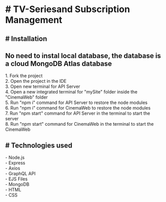 <h1># TV-Seriesand Subscription Management
</h1>
<h2># Installation</h2>
<h2>No need to instal local database, the database is a cloud MongoDB Atlas database</h2>
1. Fork the project
<br />
2. Open the project in the IDE
<br />
3. Open new terminal for API Server
<br />
4. Open a new integrated terminal for "mySite" folder inside the "CinemaWeb" folder
<br />
5. Run "npm i" command for API Server to restore the node modules
<br />
6. Run "npm i" command for CinemaWeb to restore the node modules
<br />
7. Run "npm start" command for API Server in the terminal to start the server
<br />
8. Run "npm start" command for CinemaWeb in the terminal to start the CinemaWeb
<h2># Technologies used</h2>
- Node.js
<br />
- Express
<br />
- Axios
<br />
- GraphQL API
<br />
- EJS Files
<br />
- MongoDB
<br />
- HTML
<br />
- CSS
